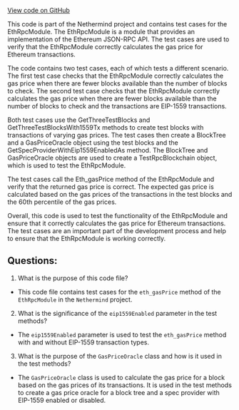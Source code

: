 [View code on GitHub](https://github.com/nethermindeth/nethermind/Nethermind.JsonRpc.Test/Modules/Eth/EthRpcModuleTests.GasPrice.cs)

This code is part of the Nethermind project and contains test cases for the EthRpcModule. The EthRpcModule is a module that provides an implementation of the Ethereum JSON-RPC API. The test cases are used to verify that the EthRpcModule correctly calculates the gas price for Ethereum transactions.

The code contains two test cases, each of which tests a different scenario. The first test case checks that the EthRpcModule correctly calculates the gas price when there are fewer blocks available than the number of blocks to check. The second test case checks that the EthRpcModule correctly calculates the gas price when there are fewer blocks available than the number of blocks to check and the transactions are EIP-1559 transactions.

Both test cases use the GetThreeTestBlocks and GetThreeTestBlocksWith1559Tx methods to create test blocks with transactions of varying gas prices. The test cases then create a BlockTree and a GasPriceOracle object using the test blocks and the GetSpecProviderWithEip1559EnabledAs method. The BlockTree and GasPriceOracle objects are used to create a TestRpcBlockchain object, which is used to test the EthRpcModule.

The test cases call the Eth_gasPrice method of the EthRpcModule and verify that the returned gas price is correct. The expected gas price is calculated based on the gas prices of the transactions in the test blocks and the 60th percentile of the gas prices.

Overall, this code is used to test the functionality of the EthRpcModule and ensure that it correctly calculates the gas price for Ethereum transactions. The test cases are an important part of the development process and help to ensure that the EthRpcModule is working correctly.
## Questions: 
 1. What is the purpose of this code file?
- This code file contains test cases for the `eth_gasPrice` method of the `EthRpcModule` in the `Nethermind` project.

2. What is the significance of the `eip1559Enabled` parameter in the test methods?
- The `eip1559Enabled` parameter is used to test the `eth_gasPrice` method with and without EIP-1559 transaction types.

3. What is the purpose of the `GasPriceOracle` class and how is it used in the test methods?
- The `GasPriceOracle` class is used to calculate the gas price for a block based on the gas prices of its transactions. It is used in the test methods to create a gas price oracle for a block tree and a spec provider with EIP-1559 enabled or disabled.